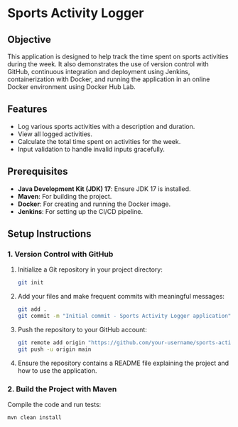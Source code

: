# Sports Activity Logger

## Objective
This application is designed to help track the time spent on sports activities during the week. It also demonstrates the use of version control with GitHub, continuous integration and deployment using Jenkins, containerization with Docker, and running the application in an online Docker environment using Docker Hub Lab.

## Features
- Log various sports activities with a description and duration.
- View all logged activities.
- Calculate the total time spent on activities for the week.
- Input validation to handle invalid inputs gracefully.

## Prerequisites
- **Java Development Kit (JDK) 17**: Ensure JDK 17 is installed.
- **Maven**: For building the project.
- **Docker**: For creating and running the Docker image.
- **Jenkins**: For setting up the CI/CD pipeline.

## Setup Instructions

### 1. Version Control with GitHub
1. Initialize a Git repository in your project directory:
    ```bash
    git init
    ```
2. Add your files and make frequent commits with meaningful messages:
    ```bash
    git add .
    git commit -m "Initial commit - Sports Activity Logger application"
    ```
3. Push the repository to your GitHub account:
    ```bash
    git remote add origin "https://github.com/your-username/sports-activity-logger.git"
    git push -u origin main
    ```
4. Ensure the repository contains a README file explaining the project and how to use the application.

### 2. Build the Project with Maven
Compile the code and run tests:
```bash
mvn clean install
